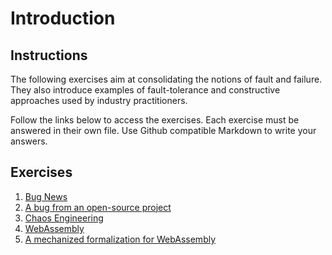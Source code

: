 # Introduction

## Instructions

The following exercises aim at consolidating the notions of fault and failure. They also introduce examples of fault-tolerance and constructive approaches used by industry practitioners.

Follow the links below to access the exercises. Each exercise must be answered in their own file. Use Github compatible Markdown to write your answers.

## Exercises

1. [Bug News](/bug-news.md)
2. [A bug from an open-source project](/open-source.md)
3. [Chaos Engineering](/chaos.md)
4. [WebAssembly](/webassembly.md)
5. [A mechanized formalization for WebAssembly](/wasm-mechanized.md)
 
